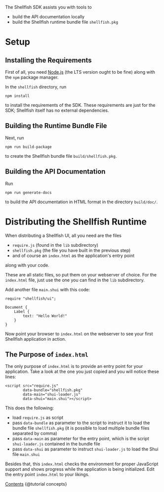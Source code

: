 The Shellfish SDK assists you with tools to

 * build the API documentation locally
 * build the Shellfish runtime bundle file `shellfish.pkg`

# Setup

## Installing the Requirements

First of all, you need [Node.js](https://nodejs.org) (the LTS version ought to be fine)
along with the `npm` package manager.

In the `shellfish` directory, run

    npm install

to install the requirements of the SDK. These requirements are just
for the SDK; Shellfish itself has no external dependencies.

## Building the Runtime Bundle File

Next, run

    npm run build-package

to create the Shellfish bundle file `build/shellfish.pkg`.

## Building the API Documentation

Run

    npm run generate-docs

to build the API documentation in HTML format in the directory `build/doc/`.


# Distributing the Shellfish Runtime

When distributing a Shellfish UI, all you need are the files

 * `require.js` (found in the `lib` subdirectory)
 * `shellfish.pkg` (the file you have built in the previous step)
 * and of course an `index.html` as the application's entry point

along with your code.

These are all static files, so put them on your webserver of choice. For the
`index.html` file, just use the one you can find in the `lib` subdirectory.

Add another file `main.shui` with this code:

    require "shellfish/ui";

    Document {
        Label {
            text: "Hello World!"
        }        
    }

Now point your browser to `index.html` on the webserver to see your first
Shellfish application in action.


## The Purpose of `index.html`

The only purpose of `index.html` is to provide an entry point for your
application. Take a look at the one you just copied and you will notice these
lines:

    <script src="require.js"
            data-bundle="shellfish.pkg"
            data-main="shui-loader.js"
            data-shui="main.shui"></script>

This does the following:

 * load `require.js` as script
 * pass `data-bundle` as parameter to the script to instruct it to load
  the bundle file `shellfish.pkg` (it is possible to load multiple bundle files
  separated by comma)
 * pass `data-main` as parameter for the entry point, which is the script
   `shui-loader.js` contained in the bundle file
 * pass `data-shui` as parameter to instruct `shui-loader.js` to load the
   Shui file `main.shui`

Besides that, this `index.html` checks the environment for proper JavaScript
support and shows progress while the application is being initialized.
Edit the entry point `index.html` to your likings.

<div class="navstrip"><span class="go-home"><a href="index.html">Contents</a></span><span class="go-next">
{@tutorial concepts}
</span></div>

